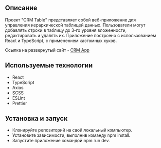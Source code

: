 ## Описание

Проект "CRM Table" представляет собой веб-приложение для управления иерархической таблицей данных. Пользователи могут добавлять строки в таблицу до 3-го уровня вложенности, редактировать и удалять их. Приложение построено с использованием React и TypeScript, с применением кастомных хуков.

Ссылка на развернутый сайт - [CRM App](https://crm-3zk5fz55q-svetlanalevkovskayas-projects.vercel.app/)

## Используемые технологии

- React
- TypeScript
- Axios
- SCSS
- ESLint
- Prettier


## Установка и запуск

- Клонируйте репозиторий на свой локальный компьютер.
- Установите зависимости, выполнив команду npm install.
- Запустите приложение командой npm run dev.


